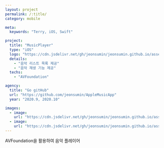 ```yaml
---
layout: project
permalink: /:title/
category: mobile

meta:
  keywords: "Terry, iOS, Swift"

project:
  title: "MusicPlayer"
  type: "iOS"
  logo: "https://cdn.jsdelivr.net/gh/jeonsumin/jeonsumin.github.io/assets/images/projects/musicPlayer/MusicPlayer.png"
  details:
    - "음악 리스트 목록 제공"
    - "음악 재생 기능 제공"
  techs: 
    - "AVFoundation"

agency:
  title: "Go gitHub"
  url: "https://github.com/jeonsumin/AppleMusicApp"
  year: "2020.9, 2020.10"

images:
  - image:
    url: "https://cdn.jsdelivr.net/gh/jeonsumin/jeonsumin.github.io/assets/images/projects/musicPlayer/musicPlayer_main.png"
  - image:
    url: "https://cdn.jsdelivr.net/gh/jeonsumin/jeonsumin.github.io/assets/images/projects/musicPlayer/musicPlayer_play.png"
---
```

<p>AVFoundation을 활용하여 음악 플레이어</p>
